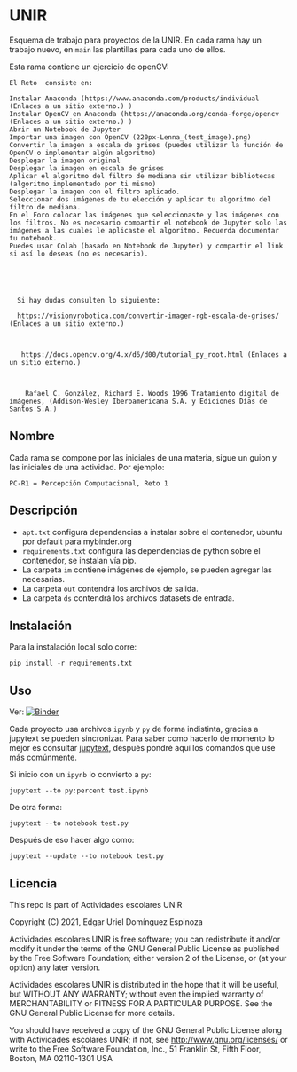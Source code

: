 # UNIR

Esquema de trabajo para proyectos de la UNIR. En cada rama hay un trabajo nuevo, en `main` las plantillas para cada uno de ellos.

Esta rama contiene un ejercicio de openCV:
```
El Reto  consiste en:

Instalar Anaconda (https://www.anaconda.com/products/individual (Enlaces a un sitio externo.) )
Instalar OpenCV en Anaconda (https://anaconda.org/conda-forge/opencv (Enlaces a un sitio externo.) )
Abrir un Notebook de Jupyter
Importar una imagen con OpenCV (220px-Lenna_(test_image).png)
Convertir la imagen a escala de grises (puedes utilizar la función de OpenCV o implementar algún algoritmo)
Desplegar la imagen original
Desplegar la imagen en escala de grises
Aplicar el algoritmo del filtro de mediana sin utilizar bibliotecas (algoritmo implementado por ti mismo)
Desplegar la imagen con el filtro aplicado.
Seleccionar dos imágenes de tu elección y aplicar tu algoritmo del filtro de mediana.
En el Foro colocar las imágenes que seleccionaste y las imágenes con los filtros. No es necesario compartir el notebook de Jupyter solo las imágenes a las cuales le aplicaste el algoritmo. Recuerda documentar tu notebook. 
Puedes usar Colab (basado en Notebook de Jupyter) y compartir el link si así lo deseas (no es necesario).

 

  

  Si hay dudas consulten lo siguiente:

  https://visionyrobotica.com/convertir-imagen-rgb-escala-de-grises/ (Enlaces a un sitio externo.)

   

   https://docs.opencv.org/4.x/d6/d00/tutorial_py_root.html (Enlaces a un sitio externo.)

    

    Rafael C. González, Richard E. Woods 1996 Tratamiento digital de imágenes, (Addison-Wesley Iberoamericana S.A. y Ediciones Días de Santos S.A.)  
```


## Nombre

Cada rama se compone por las iniciales de una materia, sigue un guion y las iniciales de una actividad. Por ejemplo:

    PC-R1 = Percepción Computacional, Reto 1

## Descripción

- `apt.txt` configura dependencias a instalar sobre el contenedor, ubuntu por default para mybinder.org
- `requirements.txt` configura las dependencias de python sobre el contenedor, se instalan vía pip.
- La carpeta `im` contiene imágenes de ejemplo, se pueden agregar las necesarias.
- La carpeta `out` contendrá los archivos de salida.
- La carpeta `ds` contendrá los archivos datasets de entrada.

## Instalación

Para la instalación local solo corre:

    pip install -r requirements.txt

## Uso

Ver: [![Binder](https://mybinder.org/badge_logo.svg)](https://mybinder.org/v2/gl/genomorro%2Funir/PC-R1)

Cada proyecto usa archivos `ipynb` y `py` de forma indistinta, gracias a jupytext se pueden sincronizar. Para saber como hacerlo de momento lo mejor es consultar [jupytext](https://jupytext.readthedocs.io/en/latest/index.html "la documentación de jupytext"), después pondré aquí los comandos que use más comúnmente. 

Si inicio con un `ipynb` lo convierto a `py`:

    jupytext --to py:percent test.ipynb

De otra forma:

    jupytext --to notebook test.py
	
Después de eso hacer algo como:

    jupytext --update --to notebook test.py

## Licencia
This repo is part of Actividades escolares UNIR

Copyright (C) 2021, Edgar Uriel Domínguez Espinoza

Actividades escolares UNIR is free software; you can redistribute it and/or modify it under the terms of the GNU General Public License as published by the Free Software Foundation; either version 2 of the License, or (at your option) any later version.

Actividades escolares UNIR is distributed in the hope that it will be useful, but WITHOUT ANY WARRANTY; without even the implied warranty of MERCHANTABILITY or FITNESS FOR A PARTICULAR PURPOSE.  See the GNU General Public License for more details.

You should have received a copy of the GNU General Public License along with Actividades escolares UNIR; if not, see <http://www.gnu.org/licenses/> or write to the Free Software Foundation, Inc., 51 Franklin St, Fifth Floor, Boston, MA 02110-1301 USA

